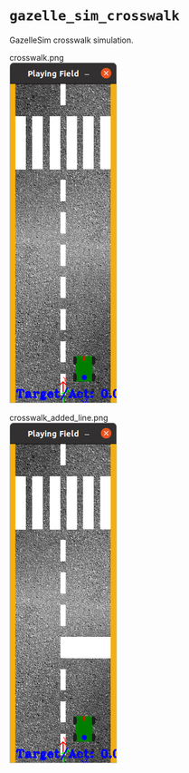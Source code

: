 # `gazelle_sim_crosswalk`

GazelleSim crosswalk simulation.

crosswalk.png <br> 
![Map Screenshot](doc/map_screenshot.png)

crosswalk_added_line.png <br> 
![Map Screenshot](doc/map_screenshot_added_line.png)

